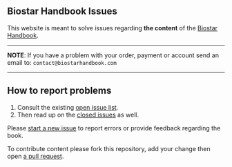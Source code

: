 ## Biostar Handbook Issues

This website is meant to solve issues regarding **the content** of the [Biostar Handbook][book].

---

**NOTE**: If you have a problem with your order, payment or account send an email to: `contact@biostarhandbook.com`

---

## How to report problems

1. Consult the existing [open issue list][issues]. 
2. Then read up on the [closed issues][closed] as well.

Please [start a new issue][new] to report errors or provide feedback regarding the book.

To contribute content please fork this repository, add your change then open [a pull request][pull].

[issues]: https://github.com/biostars/biostar-handbook-issues/issues
[new]: https://github.com/biostars/biostar-handbook-issues/issues/new
[closed]: https://github.com/biostars/biostar-handbook-issues/issues?q=is%3Aissue+is%3Aclosed
[book]: https://www.biostarhandbook.com/
[pull]: https://help.github.com/articles/about-pull-requests/
